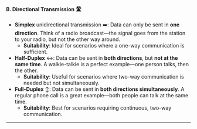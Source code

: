 #### B. Directional Transmission 🛣️

- **Simplex** unidirectionaI transmission ➡️: Data can only be sent in **one direction**. Think of a radio broadcast—the signal goes from the station to your radio, but not the other way around.
  - **Suitability**: Ideal for scenarios where a one-way communication is sufficient.
- **Half-Duplex** ↔️: Data can be sent in **both directions**, but **not at the same time**. A walkie-talkie is a perfect example—one person talks, then the other.
  - **Suitability**: Useful for scenarios where two-way communication is needed but not simultaneously.
- **Full-Duplex** ↕️: Data can be sent in **both directions simultaneously**. A regular phone call is a great example—both people can talk at the same time.
  - **Suitability**: Best for scenarios requiring continuous, two-way communication.

***